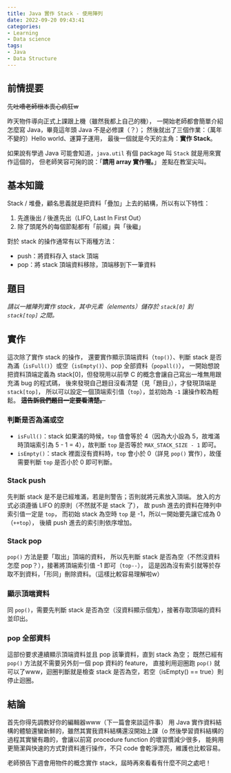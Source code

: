 ```yaml
---
title: Java 實作 Stack - 使用陣列
date: 2022-09-20 09:43:41
categories:
- Learning
- Data science
tags:
- Java
- Data Structure
---
```

## 前情提要
~~先吐嘈老師根本喪心病狂w~~

昨天物件導向正式上課跟上機（雖然我都上自己的機），
一開始老師都會簡單介紹怎麼寫 Java，畢竟這年頭 Java 不是必修課（？）；
然後就出了三個作業：（萬年不變的）Hello world、運算子運用，
最後一個就是今天的主角：**實作 Stack**。

如果說有學過 Java 可能會知道，`java.util` 有個 package 叫 `Stack` 就是用來實作這個的，
但老師笑容可掬的說：「**請用 array 實作喔。**」
差點在教室尖叫。

## 基本知識
Stack / 堆疊，顧名思義就是把資料「疊加」上去的結構，所以有以下特性：
1. 先進後出 / 後進先出（LIFO, Last In First Out）
2. 除了頭尾外的每個節點都有「前綴」與「後繼」

對於 stack 的操作通常有以下兩種方法：
- push：將資料存入 stack 頂端
- pop：將 stack 頂端資料移除，頂端移到下一筆資料

## 題目
*請以一維陣列實作 stack，其中元素（elements）儲存於 `stack[0]` 到 `stack[top]` 之間。*

## 實作
這次除了實作 stack 的操作，
還要實作顯示頂端資料（`top()`）、判斷 stack 是否為滿（`isFull()`）或空（`isEmpty()`）、pop 全部資料（`popall()`），
一開始想說把資料頂端定義為 stack[0]，但發現用以前學 C 的概念會讓自己寫出一堆無用跟充滿 bug 的程式碼，
後來發現自己題目沒看清楚（見「題目」），才發現頂端是 `stack[top]`，
所以可以設定一個頂端索引值（`top`），並初始為 `-1` 讓操作較為輕鬆。
~~**這告訴我們題目一定要看清楚。**~~
### 判斷是否為滿或空
- `isFull()`：stack 如果滿的時候，`top` 值會等於 4（因為大小設為 5，故堆滿時頂端索引為 5 - 1 = 4），故判斷 `top` 是否等於 `MAX_STACK_SIZE - 1` 即可。
- `isEmpty()`：stack 裡面沒有資料時，`top` 會小於 0（詳見 `pop()` 實作），故僅需要判斷 `top` 是否小於 0 即可判斷。
### Stack push
先判斷 stack 是不是已經堆滿，若是則警告；否則就將元素放入頂端。
放入的方式必須遵循 LIFO 的原則（不然就不是 stack 了），
故 push 進去的資料在陣列中索引值一定是 `top`，
而初始 stack 為空時 `top` 是 -1，所以一開始要先讓它成為 0（`++top`），
後續 push 進去的索引則依序增加。
### Stack pop
`pop()` 方法是要「取出」頂端的資料，
所以先判斷 stack 是否為空（不然沒資料怎麼 pop？），接著將頂端索引值 -1 即可（`top--`），
這是因為沒有索引就等於存取不到資料，「形同」刪除資料。（這樣比較容易理解啦w）
### 顯示頂端資料
同 `pop()`，需要先判斷 stack 是否為空（沒資料顯示個鬼），接著存取頂端的資料並印出。
### pop 全部資料
這部份要求連續顯示頂端資料並且 pop 該筆資料，直到 stack 為空；
既然已經有 `pop()` 方法就不需要另外刻一個 pop 資料的 feature，
直接利用迴圈跑 `pop()` 就可以了www，迴圈判斷就是檢查 stack 是否為空，若空（isEmpty() == true）則停止迴圈。

## 結論
首先你得先調教好你的編輯器www（下一篇會來談這件事）
用 Java 實作資料結構的體驗還蠻新鮮的，雖然其實我資料結構還沒開始上課（o
然後學習資料結構的過程其實蠻有趣的，會讓以前寫 procedure function 的壞習慣減少很多，
能夠用更簡潔與快速的方式對資料進行操作，不只 code 會乾淨漂亮，維護也比較容易。

老師預告下週會用物件的概念實作 stack，屆時再來看看有什麼不同之處吧！